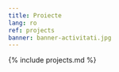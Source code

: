 ```yaml
---
title: Proiecte
lang: ro
ref: projects
banner: banner-activitati.jpg
---
```


{% include projects.md %}